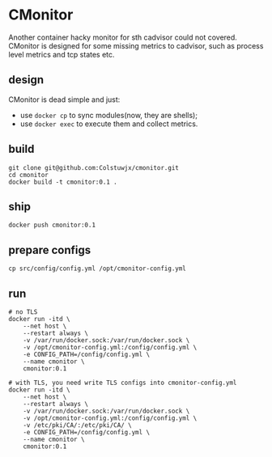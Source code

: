# CMonitor
Another container hacky monitor for sth cadvisor could not covered.
CMonitor is designed for some missing metrics to cadvisor, such as process level
metrics and tcp states etc.

## design
CMonitor is dead simple and just:

* use `docker cp` to sync modules(now, they are shells);
* use `docker exec` to execute them and collect metrics. 

## build

```
git clone git@github.com:Colstuwjx/cmonitor.git
cd cmonitor
docker build -t cmonitor:0.1 .
```

## ship

```
docker push cmonitor:0.1
```

## prepare configs

```
cp src/config/config.yml /opt/cmonitor-config.yml
```

## run

```
# no TLS
docker run -itd \
    --net host \
    --restart always \
    -v /var/run/docker.sock:/var/run/docker.sock \
    -v /opt/cmonitor-config.yml:/config/config.yml \
    -e CONFIG_PATH=/config/config.yml \
    --name cmonitor \
    cmonitor:0.1
```

```
# with TLS, you need write TLS configs into cmonitor-config.yml
docker run -itd \
    --net host \
    --restart always \
    -v /var/run/docker.sock:/var/run/docker.sock \
    -v /opt/cmonitor-config.yml:/config/config.yml \
    -v /etc/pki/CA/:/etc/pki/CA/ \
    -e CONFIG_PATH=/config/config.yml \
    --name cmonitor \
    cmonitor:0.1
```